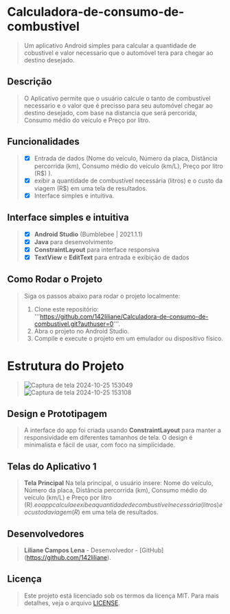 # Calculadora-de-consumo-de-combustivel
> Um aplicativo Android simples para calcular a quantidade de cobustivel e valor necessario que o automóvel tera para chegar ao destino desejado.

## Descrição
> O Aplicativo permite que o usuário calcule o tanto de combustivel necessario e o valor que é precisso para seu automóvel chegar ao destino desejado, com base na distancia que será percorida, Consumo médio do veículo e Preço por litro.

## Funcionalidades
> - [x] Entrada de dados (Nome do veículo, Número da placa, Distância percorrida (km), Consumo médio do veículo (km/L), Preço por litro (R$) ).
> - [x] exibir a quantidade de combustível necessária (litros) e o custo da viagem (R$) em uma tela de resultados.
> - [x] Interface simples e intuitiva.

## Interface simples e intuitiva
> - [x] **Android Studio** (Bumblebee | 2021.1.1)
> - [x] **Java** para desenvolvimento
> - [x] **ConstraintLayout** para interface responsiva
> - [x] **TextView** e **EditText** para entrada e exibição de dados

## Como Rodar o Projeto
> Siga os passos abaixo para rodar o projeto localmente:
> 1. Clone este repositório:
>'''https://github.com/142liliane/Calculadora-de-consumo-de-combustivel.git?authuser=0'''.
> 2. Abra o projeto no Android Studio.
> 3. Compile e execute o projeto em um emulador ou dispositivo físico.

# Estrutura do Projeto
>![Captura de tela 2024-10-25 153049](https://github.com/user-attachments/assets/8d75709a-1ab2-4b08-b00a-9f655010f6fd)
>![Captura de tela 2024-10-25 153108](https://github.com/user-attachments/assets/72424737-96a6-42e3-b7cc-0ae039dab219)



##  Design e Prototipagem
> A interface do app foi criada usando **ConstraintLayout** para manter a responsividade em diferentes tamanhos de tela. 
> O design é minimalista e fácil de usar, com foco na simplicidade.

## Telas do Aplicativo 1
> **Tela Principal**
> Na tela principal, o usuário insere: Nome do veículo, Número da placa, Distância percorrida (km), Consumo médio do veículo (km/L) e Preço por litro (R$).
>  e o app calcula e exibe a quantidade de combustível necessária (litros) e o custo da viagem (R$) em uma tela de resultados.

## Desenvolvedores
> **Liliane Campos Lena**  - Desenvolvedor - [GitHub] (https://github.com/142liliane).

## Licença 
> Este projeto está licenciado sob os termos da licença MIT. Para mais detalhes, veja o arquivo [LICENSE](LICENSE).
